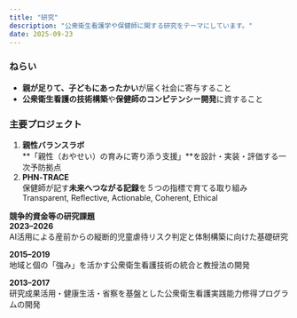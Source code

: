 ```yaml
---
title: "研究"
description: "公衆衛生看護学や保健師に関する研究をテーマにしています。"
date: 2025-09-23
---
```


### ねらい
- **親が足りて、子どもにあったかい**が届く社会に寄与すること
- **公衆衛生看護の技術構築**や**保健師のコンピテンシー開発**に資すること

### 主要プロジェクト
1. **親性バランスラボ**  
   **「親性（おやせい）の育みに寄り添う支援」**を設計・実装・評価する一次予防拠点
2. **PHN‑TRACE**  
   保健師が記す**未来へつながる記録**を５つの指標で育てる取り組み  
   Transparent, Reflective, Actionable, Coherent, Ethical

**競争的資金等の研究課題**\
**2023–2026**\
AI活用による産前からの縦断的児童虐待リスク判定と体制構築に向けた基礎研究  

**2015–2019**\
地域と個の「強み」を活かす公衆衛生看護技術の統合と教授法の開発  

**2013–2017**\
研究成果活用・健康生活・省察を基盤とした公衆衛生看護実践能力修得プログラムの開発  

